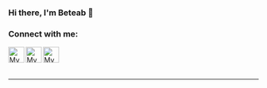 ### Hi there, I'm Beteab 👋

### Connect with me:

<a href="https://t.me/Beteab_A">
  <img width="32" align="left"
     alt="My Telegram profile"
     src="https://cdn.jsdelivr.net/npm/simple-icons@v3/icons/telegram.svg">
</a>

<a href="https://www.linkedin.com/in/beteab-admassu-469436258/">
  <img width="32" align="left"
     alt="My Linkedin profile"
     src="https://cdn.jsdelivr.net/npm/simple-icons@v3/icons/linkedin.svg">
</a>

<a href="https://www.instagram.com/_beteab_/">
  <img width="32" align="left"
     alt="My Instagram profile"
     src="https://cdn.jsdelivr.net/npm/simple-icons@v3/icons/instagram.svg">
</a>

<br />




 
<br />
<br />

---


